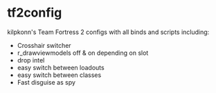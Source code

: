 # tf2config
kilpkonn's Team Fortress 2 configs with all binds and scripts including:
+ Crosshair switcher
+ r_drawviewmodels off & on depending on slot
+ drop intel
+ easy switch between loadouts
+ easy switch between classes
+ Fast disguise as spy
